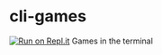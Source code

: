 # cli-games
[![Run on Repl.it](https://repl.it/badge/github/salifm/cli-games)](https://repl.it/@AllAwesome497/cli-games)
Games in the terminal
